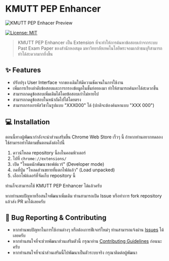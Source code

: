 # KMUTT PEP Enhancer

![KMUTT PEP Enhacer Preview](https://raw.githubusercontent.com/rootEnginear/KMUTT-PEP-Enhancer/master/preview-v0.2.5.jpg)

[![License: MIT](https://img.shields.io/github/license/rootEnginear/KMUTT-PEP-Enhancer)](https://opensource.org/licenses/MIT)

> KMUTT PEP Enhancer เป็น Extension ที่จะทำให้การค้นหาข้อสอบเก่าจากระบบ Past Exam Paper ของสำนักหอสมุด มหาวิทยาลัยเทคโนโลยีพระจอมเกล้าธนบุรีสามารถทำได้สะดวกมากยิ่งขึ้น

## ✨ Features

- ปรับปรุง User Interface จากของเดิมให้มีความชัดเจนในการใช้งาน
- เพิ่มการเรียงลำดับข้อสอบและการกรองข้อมูลในชั้นย่อยลงมา ทำให้สามารถค้นหาได้สะดวกขึ้น
- สามารถกดดูข้อสอบเพิ่มเติมได้โดยข้อสอบเก่าไม่หายไป
- สามารถกดดูข้อสอบในหน้าถัดไปได้โดยตรง
- สามารถกรอกรหัสวิชาในรูปแบบ "XXX000" ได้ (ปกติจะต้องค้นหาแบบ "XXX 000")

## 💻 Installation

ตอนนี้ทางผู้พัฒนากำลังจะนำส่วนเสริมขึ้น Chrome Web Store เร็วๆ นี้ ถ้าหากท่านอยากทดลองใช้สามารถทำได้ตามขั้นตอนดังต่อไปนี้

1. ดาวน์โหลด repository นี้ลงในคอมพิวเตอร์
2. ไปที่ `chrome://extensions/`
3. เปิด "โหมดนักพัฒนาซอฟต์แวร์" (Developer mode)
4. กดที่ปุ่ม "โหลดส่วนขยายที่แตกไฟล์แล้ว" (Load unpacked)
5. เลือกโฟล์เดอร์ที่จัดเก็บ repository นี้

ท่านก็จะสามารถใช้ KMUTT PEP Enhancer ได้แล้วครับ

หากท่านพบปัญหาหรือสนใจพัฒนาเพิ่มเติม ท่านสามารถเปิด Issue หรือทำการ fork repository แล้วส่ง PR มาได้เลยครับ

## 🐛 Bug Reporting & Contributing

- หากท่านพบปัญหาในการใช้งานต่างๆ หรือต้องการฟีเจอร์ใหม่ๆ ท่านสามารถแจ้งผ่าน [Issues](https://github.com/rootEnginear/KMUTT-PEP-Enhancer/issues) ได้เลยครับ
- หากท่านสนใจที่จะช่วยพัฒนาส่วนเสริมตัวนี้ กรุณาอ่าน [Contributing Guidelines](https://github.com/rootEnginear/KMUTT-PEP-Enhancer/blob/dev/.github/CONTRIBUTING.md) ก่อนนะครับ
- หากท่านสนใจที่จะนำส่วนเสริมนี้ไปพัฒนาเป็นตัวระบบจริง กรุณาติดต่อผู้พัฒนา
